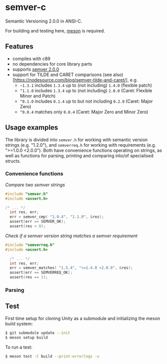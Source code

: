 # semver-c
Semantic Versioning 2.0.0 in ANSI-C.

For building and testing here, [meson](https://mesonbuild.com/index.html) is required.

## Features

* compiles with c89
* no dependencies for core library parts
* supports [semver 2.0.0](https://semver.org/spec/v2.0.0.html)
* support for TILDE and CARET comparisons (see also)[https://nodesource.com/blog/semver-tilde-and-caret/], e.g.
  * `~1.3.1` includes `1.3.4` up to (not including) `1.4.0` (flexible patch)
  * `^1.1.0` includes `1.3.4` up to (not including) `2.0.0` (Caret: Flexible Minor and Patch)
  * `^0.1.0` includes `0.1.4` up to but not including `0.2.0` (Caret: Major Zero)
  * `^0.0.4` matches only `0.0.4` (Caret: Major Zero and Minor Zero)

## Usage examples

The library is divided into `semver.h` for working with semantic version strings (e.g. "1.2.0"),
and `semverreq.h` for working with requirements (e.g. ">=1.0.0 <2.0.0"). Both have convenience functions
operating on strings, as well as functions for parsing, printing and comparing into/of specialised structs.

### Convenience functions

*Compare two semver strings*

```c
#include "semver.h"
#include <assert.h>

/* ... */
  int res, err;
  err = semver_cmp( "1.0.4", "1.1.0", &res);
  assert(err == SEMVER_OK);
  assert(res < 0);
  ```

*Check if a semver version string matches a semver requirement*

```c
#include "semverreq.h"
#include <assert.h>

  /* ... */
  int res, err;
  err = semver_matches( "1.5.4", ">=1.4.0 <2.0.0", &res);
  assert(err == SEMVERREQ_OK);
  assert(res == 1);
```

### Parsing

## Test

First time setup for cloning Unity as a submodule and initializing the meson build system:

```bash
$ git submodule update --init
$ meson setup build
```

To run a test:

```bash
$ meson test -C build --print-errorlogs -v
```

